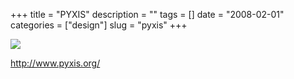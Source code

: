 +++
title = "PYXIS"
description = ""
tags = []
date = "2008-02-01"
categories = ["design"]
slug = "pyxis"
+++


 

  <div id="screens-thumbs" class="clearfix">
    <div class="txt-center" id="design-submission"><a href="http://www.pyxis.org/"><img id='bluga-thumbnail-1004' class='bluga-thumbnail large' src='//konigi.com/media/bluga/
wt47f281af5ff53_0.jpg'/></a></div>  
  </div>   
<p><a href="http://www.pyxis.org/">http://www.pyxis.org/</a></p>




